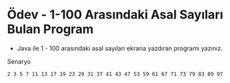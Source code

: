 # Ödev - 1-100 Arasındaki Asal Sayıları Bulan Program

- Java ile 1 - 100 arasındaki asal sayıları ekrana yazdıran programı yazınız.

Senaryo

```
2 3 5 7 11 13 17 19 23 29 31 37 41 43 47 53 59 61 67 71 73 79 83 89 97
```
